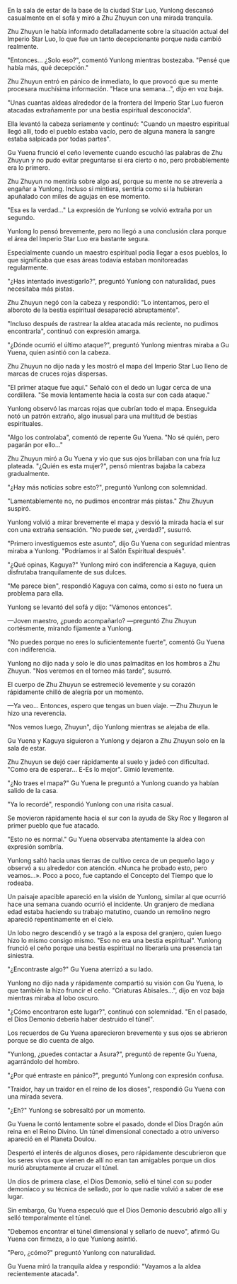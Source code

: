 
En la sala de estar de la base de la ciudad Star Luo, Yunlong descansó casualmente en el sofá y miró a Zhu Zhuyun con una mirada tranquila.

Zhu Zhuyun le había informado detalladamente sobre la situación actual del Imperio Star Luo, lo que fue un tanto decepcionante porque nada cambió realmente.

"Entonces... ¿Solo eso?", comentó Yunlong mientras bostezaba. "Pensé que había más, qué decepción."

Zhu Zhuyun entró en pánico de inmediato, lo que provocó que su mente procesara muchísima información. "Hace una semana...", dijo en voz baja.

"Unas cuantas aldeas alrededor de la frontera del Imperio Star Luo fueron atacadas extrañamente por una bestia espiritual desconocida".

Ella levantó la cabeza seriamente y continuó: "Cuando un maestro espiritual llegó allí, todo el pueblo estaba vacío, pero de alguna manera la sangre estaba salpicada por todas partes".

Gu Yuena frunció el ceño levemente cuando escuchó las palabras de Zhu Zhuyun y no pudo evitar preguntarse si era cierto o no, pero probablemente era lo primero.

Zhu Zhuyun no mentiría sobre algo así, porque su mente no se atrevería a engañar a Yunlong. Incluso si mintiera, sentiría como si la hubieran apuñalado con miles de agujas en ese momento.

"Esa es la verdad..." La expresión de Yunlong se volvió extraña por un segundo.

Yunlong lo pensó brevemente, pero no llegó a una conclusión clara porque el área del Imperio Star Luo era bastante segura.

Especialmente cuando un maestro espiritual podía llegar a esos pueblos, lo que significaba que esas áreas todavía estaban monitoreadas regularmente.

"¿Has intentado investigarlo?", preguntó Yunlong con naturalidad, pues necesitaba más pistas.

Zhu Zhuyun negó con la cabeza y respondió: "Lo intentamos, pero el alboroto de la bestia espiritual desapareció abruptamente".

"Incluso después de rastrear la aldea atacada más reciente, no pudimos encontrarla", continuó con expresión amarga.

"¿Dónde ocurrió el último ataque?", preguntó Yunlong mientras miraba a Gu Yuena, quien asintió con la cabeza.

Zhu Zhuyun no dijo nada y les mostró el mapa del Imperio Star Luo lleno de marcas de cruces rojas dispersas.

"El primer ataque fue aquí." Señaló con el dedo un lugar cerca de una cordillera. "Se movía lentamente hacia la costa sur con cada ataque."

Yunlong observó las marcas rojas que cubrían todo el mapa. Enseguida notó un patrón extraño, algo inusual para una multitud de bestias espirituales.

"Algo los controlaba", comentó de repente Gu Yuena. "No sé quién, pero pagarán por ello..."

Zhu Zhuyun miró a Gu Yuena y vio que sus ojos brillaban con una fría luz plateada. "¿Quién es esta mujer?", pensó mientras bajaba la cabeza gradualmente.

"¿Hay más noticias sobre esto?", preguntó Yunlong con solemnidad.

"Lamentablemente no, no pudimos encontrar más pistas." Zhu Zhuyun suspiró.

Yunlong volvió a mirar brevemente el mapa y desvió la mirada hacia el sur con una extraña sensación. "No puede ser, ¿verdad?", susurró.

"Primero investiguemos este asunto", dijo Gu Yuena con seguridad mientras miraba a Yunlong. "Podríamos ir al Salón Espiritual después".

"¿Qué opinas, Kaguya?" Yunlong miró con indiferencia a Kaguya, quien disfrutaba tranquilamente de sus dulces.

"Me parece bien", respondió Kaguya con calma, como si esto no fuera un problema para ella.

Yunlong se levantó del sofá y dijo: "Vámonos entonces".

—Joven maestro, ¿puedo acompañarlo? —preguntó Zhu Zhuyun cortésmente, mirando fijamente a Yunlong.

"No puedes porque no eres lo suficientemente fuerte", comentó Gu Yuena con indiferencia.

Yunlong no dijo nada y solo le dio unas palmaditas en los hombros a Zhu Zhuyun. "Nos veremos en el torneo más tarde", susurró.

El cuerpo de Zhu Zhuyun se estremeció levemente y su corazón rápidamente chilló de alegría por un momento.

—Ya veo... Entonces, espero que tengas un buen viaje. —Zhu Zhuyun le hizo una reverencia.

"Nos vemos luego, Zhuyun", dijo Yunlong mientras se alejaba de ella.

Gu Yuena y Kaguya siguieron a Yunlong y dejaron a Zhu Zhuyun solo en la sala de estar.

Zhu Zhuyun se dejó caer rápidamente al suelo y jadeó con dificultad. "Como era de esperar... E-Es lo mejor". Gimió levemente.

"¿No traes el mapa?" Gu Yuena le preguntó a Yunlong cuando ya habían salido de la casa.

"Ya lo recordé", respondió Yunlong con una risita casual.

Se movieron rápidamente hacia el sur con la ayuda de Sky Roc y llegaron al primer pueblo que fue atacado.

"Esto no es normal." Gu Yuena observaba atentamente la aldea con expresión sombría.

Yunlong saltó hacia unas tierras de cultivo cerca de un pequeño lago y observó a su alrededor con atención. «Nunca he probado esto, pero veamos...». Poco a poco, fue captando el Concepto del Tiempo que lo rodeaba.

Un paisaje apacible apareció en la visión de Yunlong, similar al que ocurrió hace una semana cuando ocurrió el incidente. Un granjero de mediana edad estaba haciendo su trabajo matutino, cuando un remolino negro apareció repentinamente en el cielo.

Un lobo negro descendió y se tragó a la esposa del granjero, quien luego hizo lo mismo consigo mismo. "Eso no era una bestia espiritual". Yunlong frunció el ceño porque una bestia espiritual no liberaría una presencia tan siniestra.

"¿Encontraste algo?" Gu Yuena aterrizó a su lado.

Yunlong no dijo nada y rápidamente compartió su visión con Gu Yuena, lo que también la hizo fruncir el ceño. "Criaturas Abisales...", dijo en voz baja mientras miraba al lobo oscuro.

"¿Cómo encontraron este lugar?", continuó con solemnidad. "En el pasado, el Dios Demonio debería haber destruido el túnel".

Los recuerdos de Gu Yuena aparecieron brevemente y sus ojos se abrieron porque se dio cuenta de algo.

"Yunlong, ¿puedes contactar a Asura?", preguntó de repente Gu Yuena, agarrándolo del hombro.

"¿Por qué entraste en pánico?", preguntó Yunlong con expresión confusa.

"Traidor, hay un traidor en el reino de los dioses", respondió Gu Yuena con una mirada severa.

"¿Eh?" Yunlong se sobresaltó por un momento.

Gu Yuena le contó lentamente sobre el pasado, donde el Dios Dragón aún reina en el Reino Divino. Un túnel dimensional conectado a otro universo apareció en el Planeta Doulou.

Despertó el interés de algunos dioses, pero rápidamente descubrieron que los seres vivos que vienen de allí no eran tan amigables porque un dios murió abruptamente al cruzar el túnel.

Un dios de primera clase, el Dios Demonio, selló el túnel con su poder demoníaco y su técnica de sellado, por lo que nadie volvió a saber de ese lugar.

Sin embargo, Gu Yuena especuló que el Dios Demonio descubrió algo allí y selló temporalmente el túnel.

"Debemos encontrar el túnel dimensional y sellarlo de nuevo", afirmó Gu Yuena con firmeza, a lo que Yunlong asintió.

"Pero, ¿cómo?" preguntó Yunlong con naturalidad.

Gu Yuena miró la tranquila aldea y respondió: "Vayamos a la aldea recientemente atacada".